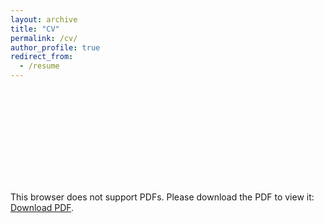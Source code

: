 ```yaml
---
layout: archive
title: "CV"
permalink: /cv/
author_profile: true
redirect_from:
  - /resume
---
```


<object data="https://dan-andrei-iliescu.github.io/files/cv.pdf" type="application/pdf" width="700px" height="700px">
    <embed src="https://dan-andrei-iliescu.github.io/files/cv.pdf">
        <p>This browser does not support PDFs. Please download the PDF to view it: <a href="https://dan-andrei-iliescu.github.io/files/cv.pdf">Download PDF</a>.</p>
    </embed>
</object>

